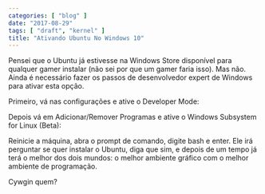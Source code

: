```yaml
---
categories: [ "blog" ]
date: "2017-08-29"
tags: [ "draft", "kernel" ]
title: "Ativando Ubuntu No Windows 10"
---
```

Pensei que o Ubuntu já estivesse na Windows Store disponível para qualquer gamer instalar (não sei por que um gamer faria isso). Mas não. Ainda é necessário fazer os passos de desenvolvedor expert de Windows para ativar esta opção.

Primeiro, vá nas configurações e ative o Developer Mode:

Depois vá em Adicionar/Remover Programas e ative o Windows Subsystem for Linux (Beta):

Reinicie a máquina, abra o prompt de comando, digite bash e enter. Ele irá perguntar se quer instalar o Ubuntu, diga que sim, e depois de um tempo já terá o melhor dos dois mundos: o melhor ambiente gráfico com o melhor ambiente de programação.

Cywgin quem?
